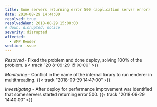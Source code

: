 ```yaml
---
title: Some servers returning error 500 (application server error)
date: 2018-08-29 14:40:00
resolved: true
resolvedWhen: 2018-08-29 15:00:00
# down, disrupted, notice
severity: disrupted
affected:
  - AMP Render
section: issue
---
```


*Resolved* - Fixed the problem and done deploy, solving 100% of the problem. {{< track "2018-09-29 15:00:00" >}}

*Monitoring* - Conflict in the name of the internal library to run renderer in multithreading. {{< track "2018-09-29 14:47:00" >}}

*Investigating* - After deploy for performance improvement was identified that some servers started returning error 500. {{< track "2018-09-29 14:40:00" >}}

